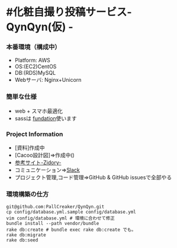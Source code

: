 #化粧自撮り投稿サービス- QynQyn(仮) -
=====

### 本番環境（構成中）
+ Platform: AWS
+ OS:(EC2)CentOS
+ DB:(RDS)MySQL
+ Webサーバ: Nginx+Unicorn

### 簡単な仕様
+ web + スマホ最適化
+ sassは [fundation](http://foundation.zurb.com/)使います 

### Project Information  
+ [資料]作成中  
+ [Cacoo設計図]=>作成中()  
+ [参考サイト-Zidory-](http://zidory.me/wanted/)  
+ コミュニケーション=>[Slack](https://matsuri.slack.com/)  
+ プロジェクト管理,コード管理=>GitHub & GitHub issuesで全部やる  


### 環境構築の仕方
```
git@github.com:PallCreaker/QynQyn.git
cp config/database.yml.sample config/database.yml
vim config/database.yml # 環境に合わせて修正
bundle install --path vendor/bundle
rake db:create # bundle exec rake db:create でも。
rake db:migrate
rake db:seed
```
